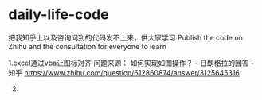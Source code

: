 # daily-life-code
把我知乎上以及咨询问到的代码发不上来，供大家学习
Publish the code on Zhihu and the consultation for everyone to learn

1.excel通过vba让图标对齐 
问题来源：
如何实现如图操作？ - 日朗格拉的回答 - 知乎
https://www.zhihu.com/question/612860874/answer/3125645316

2.